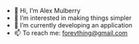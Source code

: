 - 👋 Hi, I’m Alex Mulberry
- 👀 I’m interested in making things simpler
- 🌱 I’m currently developing an application
- 📫 To reach me: forevthing@gmail.com

<!---
alex-mulberry/alex-mulberry is a ✨ special ✨ repository because its `README.md` (this file) appears on your GitHub profile.
You can click the Preview link to take a look at your changes.
--->
